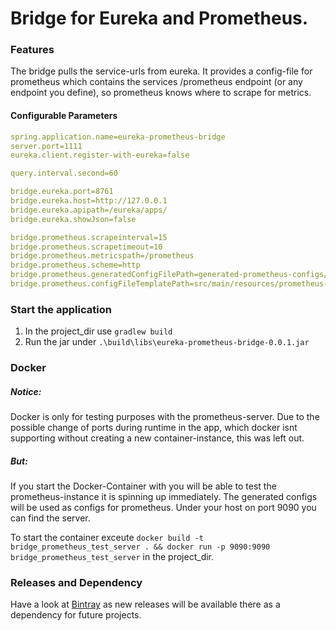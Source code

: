 # Bridge for Eureka and Prometheus.

### Features
The bridge pulls the service-urls from eureka. 
It provides a config-file for prometheus which contains the services /prometheus endpoint (or any endpoint you define), so prometheus knows where to scrape for metrics.

#### Configurable Parameters
```yml
spring.application.name=eureka-prometheus-bridge
server.port=1111
eureka.client.register-with-eureka=false

query.interval.second=60

bridge.eureka.port=8761
bridge.eureka.host=http://127.0.0.1
bridge.eureka.apipath=/eureka/apps/
bridge.eureka.showJson=false

bridge.prometheus.scrapeinterval=15 
bridge.prometheus.scrapetimeout=10 
bridge.prometheus.metricspath=/prometheus 
bridge.prometheus.scheme=http
bridge.prometheus.generatedConfigFilePath=generated-prometheus-configs/prometheus.yml
bridge.prometheus.configFileTemplatePath=src/main/resources/prometheus-basic.yml
```

### Start the application

1. In the project_dir use `gradlew build`
2. Run the jar under `.\build\libs\eureka-prometheus-bridge-0.0.1.jar`

### Docker

##### Notice: 
Docker is only for testing purposes with the prometheus-server. Due to the possible change of ports during runtime in the app, which docker isnt supporting without creating a new container-instance, this was left out.

##### But:
If you start the Docker-Container with you will be able to test the prometheus-instance it is spinning up immediately. The generated configs will be used as configs for prometheus. Under your host on port 9090 you can find the server.

To start the container exceute `docker build -t bridge_prometheus_test_server . && docker run -p 9090:9090 bridge_prometheus_test_server` in the project_dir.

### Releases and Dependency

Have a look at [Bintray](https://bintray.com/silasmahler/eureka-prometheus-bridge/eureka-prometheus-bridge/0.0.1)
as new releases will be available there as a dependency for future projects.
